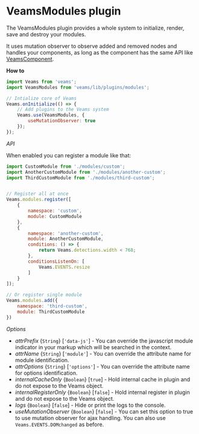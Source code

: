 # VeamsModules plugin

The VeamsModules plugin provides a whole system to initialize, render, save and destroy your modules.

It uses mutation observer to observe added and removed nodes and handles your components, as long as the component has the same API like [VeamsComponent](#veamscomponent).

__How to__

```js
import Veams from 'veams';
import VeamsModules from 'veams/lib/plugins/modules';

// Intialize core of Veams
Veams.onInitialize(() => {
   	// Add plugins to the Veams system
	Veams.use(VeamsModules, {
	    useMutationObserver: true
	});
});
```

_API_

When enabled you can register a module like that:

```js
import CustomModule from './modules/custom';
import AnotherCustomModule from './modules/another-custom';
import ThirdCustomModule from './modules/third-custom';


// Register all at once
Veams.modules.register([
	{
        namespace: 'custom',
        module: CustomModule
    },
    {
        namespace: 'another-custom',
        module: AnotherCustomModule,
        conditions: () => {
            return Veams.detections.width < 768;
        },
        conditionsListenOn: [
            Veams.EVENTS.resize
        ]
    }
]);

// Or register single module 
Veams.modules.add({
	namespace: 'third-custom',
	module: ThirdCustomModule
})
```

_Options_

- _attrPrefix_ {`String`} [`'data-js'`] - You can override the javascript module indicator in your markup which will be searched in the context.
- _attrName_ {`String`} [`'module'`] - You can override the attribute name for module identification.
- _attrOptions_ {`String`} [`'options'`] - You can override the attribute name for options identification.
- _internalCacheOnly_ {`Boolean`} [`true`] - Hold internal cache in plugin and do not expose to the Veams object.
- _internalRegisterOnly_ {`Boolean`} [`false`] - Hold internal register in plugin and do not expose to the Veams object.
- _logs_ {`Boolean`} [`false`] - Hide or print the logs to the console.
- _useMutationObserver_ {`Boolean`} [`false`] - You can set this option to true to use mutation observer for ajax handling. You can also use `Veams.EVENTS.DOMchanged` as before.